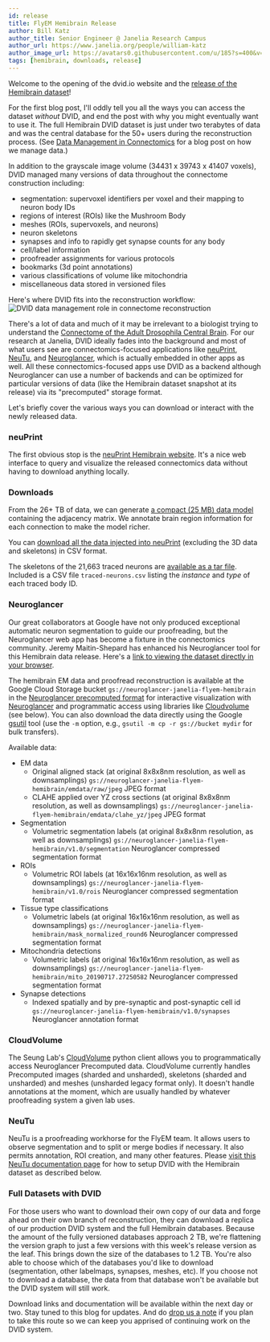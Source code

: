```yaml
---
id: release
title: FlyEM Hemibrain Release
author: Bill Katz
author_title: Senior Engineer @ Janelia Research Campus
author_url: https://www.janelia.org/people/william-katz
author_image_url: https://avatars0.githubusercontent.com/u/185?s=400&v=4
tags: [hemibrain, downloads, release]
---
```


Welcome to the opening of the dvid.io website and the [release of the Hemibrain dataset](https://www.janelia.org/project-team/flyem/hemibrain)!

For the first blog post, I'll oddly tell you all the ways you can access the dataset 
*without* DVID, and end the post with why you might eventually want to use it.  The
full Hemibrain DVID dataset is just under two terabytes of data and was the central
database for the 50+ users during the reconstruction process.  (See [Data Management in Connectomics](https://www.janelia.org/project-team/flyem/blog/data-management-in-connectomics) for
a blog post on how we manage data.)

In addition to the grayscale image volume (34431 x 39743 x 41407 voxels), DVID managed
many versions of data throughout the connectome construction including:

* segmentation: supervoxel identifiers per voxel and their mapping to neuron body IDs
* regions of interest (ROIs) like the Mushroom Body
* meshes (ROIs, supervoxels, and neurons)
* neuron skeletons
* synapses and info to rapidly get synapse counts for any body
* cell/label information
* proofreader assignments for various protocols
* bookmarks (3d point annotations)
* various classifications of volume like mitochondria
* miscellaneous data stored in versioned files

Here's where DVID fits into the reconstruction workflow:
![DVID data management role in connectome reconstruction](/img/dvid-reconstruction-flow.png)

There's a lot of data and much of it may be irrelevant to a biologist trying to
understand the [Connectome of the Adult Drosophila Central Brain](https://www.biorxiv.org/content/10.1101/2020.01.21.911859v1).  For our research at Janelia, DVID ideally
fades into the background and most of what users see are connectomics-focused
applications like [neuPrint](https://www.biorxiv.org/content/10.1101/2020.01.16.909465v1),
[NeuTu](https://janelia-flyem.gitbook.io/neutu), and [Neuroglancer](https://github.com/google/neuroglancer),
which is actually embedded in other apps as well.  All these connectomics-focused apps
use DVID as a backend although Neuroglancer can use a number of backends and can be optimized for particular versions of data (like the Hemibrain dataset snapshot at its release) via 
its "precomputed" storage format.  

Let's briefly cover the various ways you can download or interact 
with the newly released data.

### neuPrint

The first obvious stop is the [neuPrint Hemibrain website](https://neuprint.janelia.org).
It's a nice web interface to query and visualize the released connectomics data without
having to download anything locally.

### Downloads

From the 26+ TB of data, we can generate [a compact (25 MB) data model](https://storage.googleapis.com/hemibrain/v1.0/conn_summary.tgz) containing the adjacency matrix.  We annotate brain region information for each connection to make the model richer.

You can [download all the data injected into neuPrint](https://storage.cloud.google.com/hemibrain-release/neuprint/hemibrain_v1.0_neo4j_inputs.zip) (excluding the 3D data and skeletons) in CSV format.

The skeletons of the 21,663 traced neurons are [available as a tar file](https://storage.cloud.google.com/hemibrain-release/skeletons.tar.gz).  Included is a CSV
file `traced-neurons.csv` listing the *instance* and *type* of each traced body ID.

### Neuroglancer

Our great collaborators at Google have not only produced exceptional automatic neuron
segmentation to guide our proofreading, but the Neuroglancer web app has become
a fixture in the connectomics community.  Jeremy Maitin-Shepard has enhanced his
Neuroglancer tool for this Hemibrain data release.  Here's a [link to viewing
the dataset directly in your browser](https://hemibrain-dot-neuroglancer-demo.appspot.com/#!gs://neuroglancer-janelia-flyem-hemibrain/v1.0/neuroglancer_demo_states/base.json).

The hemibrain EM data and proofread reconstruction is available at the
Google Cloud Storage bucket `gs://neuroglancer-janelia-flyem-hemibrain`
in the [Neuroglancer precomputed
format](https://github.com/google/neuroglancer/blob/master/src/neuroglancer/datasource/precomputed/README.md)
for interactive visualization with
[Neuroglancer](https://github.com/google/neuroglancer) and
programmatic access using libraries like
[Cloudvolume](https://github.com/seung-lab/cloud-volume) (see below). 
You can also download the data directly using the Google [gsutil](https://cloud.google.com/storage/docs/gsutil) tool (use the `-m` option, e.g., `gsutil -m cp -r gs://bucket mydir`
for bulk transfers).

Available data:

- EM data
  - Original aligned stack (at original 8x8x8nm resolution, as well as downsamplings)
    `gs://neuroglancer-janelia-flyem-hemibrain/emdata/raw/jpeg`
    JPEG format
  - CLAHE applied over YZ cross sections (at original 8x8x8nm resolution, as well as downsamplings)
    `gs://neuroglancer-janelia-flyem-hemibrain/emdata/clahe_yz/jpeg`
    JPEG format
- Segmentation
  - Volumetric segmentation labels (at original 8x8x8nm resolution, as well as downsamplings)
    `gs://neuroglancer-janelia-flyem-hemibrain/v1.0/segmentation`
    Neuroglancer compressed segmentation format
- ROIs
  - Volumetric ROI labels (at 16x16x16nm resolution, as well as downsamplings)
    `gs://neuroglancer-janelia-flyem-hemibrain/v1.0/rois`
    Neuroglancer compressed segmentation format
- Tissue type classifications
  - Volumetric labels (at original 16x16x16nm resolution, as well as downsamplings)
    `gs://neuroglancer-janelia-flyem-hemibrain/mask_normalized_round6`
    Neuroglancer compressed segmentation format
- Mitochondria detections
  - Volumetric labels (at original 16x16x16nm resolution, as well as downsamplings)
    `gs://neuroglancer-janelia-flyem-hemibrain/mito_20190717.27250582`
    Neuroglancer compressed segmentation format
- Synapse detections
  - Indexed spatially and by pre-synaptic and post-synaptic cell id
    `gs://neuroglancer-janelia-flyem-hemibrain/v1.0/synapses`
    Neuroglancer annotation format

### CloudVolume

The Seung Lab's [CloudVolume](https://github.com/seung-lab/cloud-volume) python client
allows you to programmatically access Neuroglancer Precomputed data.  CloudVolume currently handles Precomputed images (sharded and unsharded), skeletons (sharded and unsharded) and meshes (unsharded legacy format only). It doesn't handle annotations at the moment, which are usually handled by whatever proofreading system a given lab uses.

### NeuTu

NeuTu is a proofreading workhorse for the FlyEM team.  It allows users to observe
segmentation and to split or merge bodies if necessary.  It also permits annotation,
ROI creation, and many other features.  Please [visit this NeuTu documentation page](https://janelia-flyem.gitbook.io/neutu/get-started/eager-to-try-something-cool) for how to 
setup DVID with the Hemibrain dataset as described below.

### Full Datasets with DVID

For those users who want to download their own copy of our data and forge ahead on their 
own branch of reconstruction, they can download a replica of our production DVID system 
and the full Hemibrain databases.  Because the amount of the fully versioned databases
approach 2 TB, we're flattening the version graph to just a few versions with this
week's release version as the leaf.  This brings down the size of the databases to 1.2 TB.
You're also able to choose which of the databases you'd like to download (segmentation, 
other labelmaps, synapses, meshes, etc).  If you choose not to download a database, the 
data from that database won't be available but the DVID system will still work.

Download links and documentation will be available within the next day or two.  Stay tuned
to this blog for updates.  And do [drop us a note](https://www.janelia.org/people/william-katz) 
if you plan to take this route so we can keep you apprised of continuing work on the DVID system.
